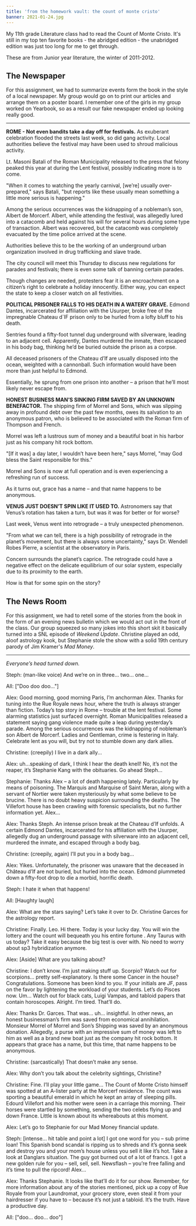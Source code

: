 ```yaml
---
title: 'from the homework vault: the count of monte cristo'
banner: 2021-01-24.jpg
---
```


My 11th grade Literature class had to read the Count of Monte Cristo.
It's still in my top ten favorite books - the abridged edition - the
unabridged edition was just too long for me to get through.

These are from Junior year literature, the winter of 2011-2012.

## The Newspaper

For this assignment, we had to summarize events form the book in the
style of a local newspaper.  My group would go on to print our
articles and arrange them on a poster board.  I remember one of the
girls in my group worked on Yearbook, so as a result our fake
newspaper ended up looking really good.

---

**ROME - Not even bandits take a day off for festivals.**  As
exuberant celebration flooded the streets last week, so did gang
activity.  Local authorities believe the festival may have been used
to shroud malicious activity.

Lt. Masoni Batali of the Roman Municipality released to the press that
felony peaked this year at during the Lent festival, possibly
indicating more is to come.

"When it comes to watching the yearly carnival, \[we’re\] usually
over-prepared," says Batali, "but reports like these usually mean
something a little more serious is happening."

Among the serious occurrences was the kidnapping of a nobleman’s son,
Albert de Morcerf.  Albert, while attending the festival, was
allegedly lured into a catacomb and held against his will for several
hours during some type of transaction.  Albert was recovered, but the
catacomb was completely evacuated by the time police arrived at the
scene.

Authorities believe this to be the working of an underground urban
organization involved in drug trafficking and slave trade.

The city council will meet this Thursday to discuss new regulations
for parades and festivals; there is even some talk of banning certain
parades.

Though changes are needed, protesters fear it is an encroachment on a
citizen’s right to celebrate a holiday innocently.  Either way, you
can expect the state to keep a closer watch on all festivities.

**POLITICAL PRISONER FALLS TO HIS DEATH IN A WATERY GRAVE.**  Edmond
Dantes, incarcerated for affiliation with the Usurper, broke free of
the impregnable Chateau d`IF prison only to be hurled from a lofty
bluff to his death.

Sentries found a fifty-foot tunnel dug underground with silverware,
leading to an adjacent cell.  Apparently, Dantes murdered the inmate,
then escaped in his body bag, thinking he’d be buried outside the
prison as a corpse.

All deceased prisoners of the Chateau d’If are usually disposed into
the ocean, weighted with a cannonball.  Such information would have
been more than just helpful to Edmond.

Essentially, he sprung from one prison into another – a prison that
he’ll most likely never escape from.

**HONEST BUSINESS MAN’S SINKING FIRM SAVED BY AN UNKNOWN BENEFACTOR.**
The shipping firm of Morrel and Sons, which was slipping away in
profound debt over the past few months, owes its salvation to an
anonymous patron, who is believed to be associated with the Roman firm
of Thompson and French.

Morrel was left a lustrous sum of money and a beautiful boat in his
harbor just as his company hit rock bottom.

"\[If it was\] a day later, I wouldn’t have been here," says Morrel,
"may God bless the Saint responsible for this."

Morrel and Sons is now at full operation and is even experiencing a
refreshing run of success.

As it turns out, grace has a name – and that name happens to be
anonymous.

**VENUS JUST DOESN’T SPIN LIKE IT USED TO.**  Astronomers say that
Venus’s rotation has taken a turn, but was it was for better or for
worse?

Last week, Venus went into retrograde – a truly unexpected phenomenon.

"From what we can tell, there is a high possibility of retrograde in
the planet’s movement, but there is always some uncertainty," says
Dr. Wendell Robes Pierre, a scientist at the observatory in Paris.

Concern surrounds the planet’s caprice.  The retrograde could have a
negative effect on the delicate equilibrium of our solar system,
especially due to its proximity to the earth.

How is that for some spin on the story?

## The News Room

For this assignment, we had to retell some of the stories from the
book in the form of an evening news bulletin which we would act out in
the front of the class.  Our group squeezed so many jokes into this
short skit it basically turned into a SNL episode of _Weekend Update_.
Christine played an odd, aloof astrology kook, but Stephanie stole the
show with a solid 19th century parody of Jim Kramer's _Mad Money_.

---

_Everyone’s head turned down._

Steph: (man-like voice) And we’re on in three... two... one...

All: \["Doo doo doo..."\]

Alex: Good morning, good morning Paris, I’m anchorman Alex.  Thanks
for tuning into the Rue Royale news hour, where the truth is always
stranger than fiction.  Today’s top story in Rome – trouble at the
lent festival.  Some alarming statistics just surfaced overnight.
Roman Municipalities released a statement saying gang violence made
quite a leap during yesterday’s parade.  Among the serious occurrences
was the kidnapping of nobleman’s son Albert de Morcerf.  Ladies and
Gentleman, crime is festering in Italy.  Celebrate lent as you will,
but try not to stumble down any dark allies.

Christine: (creepily) I live in a dark ally...

Alex: uh...speaking of dark, I think I hear the death knell!  No, it’s
not the reaper, it’s Stephanie Kang with the obituaries.  Go ahead
Steph...

Stephanie: Thanks Alex – a lot of death happening lately.
Particularly by means of poisoning.  The Marquis and Marquise of Saint
Meran, along with a servant of Nortier were taken mysteriously by what
some believe to be brucine.  There is no doubt heavy suspicion
surrounding the deaths.  The Villefort house has been crawling with
forensic specialists, but no further information yet.  Alex...

Alex: Thanks Steph.  An intense prison break at the Chateau d’If
unfolds.  A certain Edmond Dantes, incarcerated for his affiliation
with the Usurper, allegedly dug an underground passage with silverware
into an adjacent cell, murdered the inmate, and escaped through a body
bag.

Christine: (creepily, again) I’ll put you in a body bag...

Alex: Yikes.  Unfortunately, the prisoner was unaware that the
deceased in Château d’If are not buried, but hurled into the ocean.
Edmond plummeted down a fifty-foot drop to die a morbid, horrific
death.

Steph: I hate it when that happens!

All: \[Haughty laugh\]

Alex: What are the stars saying?  Let’s take it over to Dr. Christine
Garces for the astrology report.

Christine: Finally.  Leo.  Hi there. Today is your lucky day. You will
win the lottery and the count will bequeath you his entire fortune .
Any Taurus with us today?  Take it easy because the big test is over
with.  No need to worry about sp3 hybridization anymore.

Alex: \[Aside\] What are you talking about?

Christine: I don’t know.  I’m just making stuff up.  Scorpio?  Watch
out for scorpions... pretty self-explanatory.  Is there some Cancer in
the house?  Congratulations.  Someone has been kind to you. If your
initials are JF, pass on the favor by lightening the workload of your
students.  Let’s do Pisces now.  Um... Watch out for black cats, Luigi
Vampas, and tabloid papers that contain horoscopes.  Alright.  I’m
tired.  That’ll do.

Alex: Thanks Dr. Garces.  That was... uh... insightful.  In other
news, an honest businessman’s firm was saved from economical
annihilation.  Monsieur Morrel of Morrel and Son’s Shipping was saved
by an anonymous donation.  Allegedly, a purse with an impressive sum
of money was left to him as well as a brand new boat just as the
company hit rock bottom.  It appears that grace has a name, but this
time, that name happens to be anonymous.

Christine: (sarcastically) That doesn’t make any sense.

Alex: Why don’t you talk about the celebrity sightings, Christine?

Christine: Fine.  I’ll play your little game... The Count of Monte
Cristo himself was spotted at an A-lister party at the Morcerf
residence.  The count was sporting a beautiful emerald in which he
kept an array of sleeping pills.  Edourd Villefort and his mother were
seen in a carriage this morning.  Their horses were startled by
something, sending the two celebs flying up and down France.  Little
is known about its whereabouts at this moment.

Alex: Let’s go to Stephanie for our Mad Money financial update.

Steph: \[intense... hit table and point a lot\] I got one word for you
– sub prime loan!  This Spanish bond scandal is ripping us to shreds
and it’s gonna seek and destroy you and your mom’s house unless you
sell it like it’s hot.  Take a look at Danglars situation.  The guy
got burned out of a lot of francs.  I got a new golden rule for you –
sell, sell, sell.  Newsflash – you’re free falling and it’s time to
pull the ripcord!  Alex...

Alex: Thanks Stephanie.  It looks like that’ll do it for our show.
Remember, for more information about any of the stories mentioned,
pick up a copy of Rue Royale from your Laundromat, your grocery store,
even steal it from your hairdresser if you have to – because it’s not
just a tabloid.  It’s the truth.  Have a productive day.

All: \["doo... doo... doo"\]
